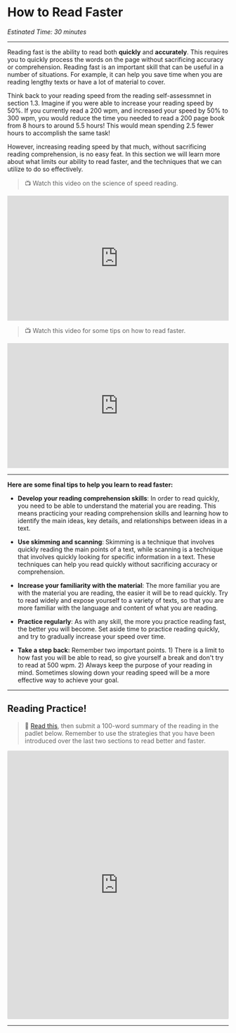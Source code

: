 # How to Read Faster
*Estinated Time: 30 minutes*

---

Reading fast is the ability to read both **quickly** and **accurately**. This requires you to quickly process the words on the page without sacrificing accuracy or comprehension. Reading fast is an important skill that can be useful in a number of situations. For example, it can help you save time when you are reading lengthy texts or have a lot of material to cover. 

Think back to your reading speed from the reading self-assessmnet in section 1.3. Imagine if you were able to increase your reading speed by 50%. If you currently read a 200 wpm, and increased your speed by 50% to 300 wpm, you would reduce the time you needed to read a 200 page book from 8 hours to around 5.5 hours! This would mean spending 2.5 fewer hours to accomplish the same task!

However, increasing reading speed by that much, without sacrificing reading comprehension, is no easy feat. In this section we will learn more about what limits our ability to read faster, and the techniques that we can utilize to do so effectively.


> 📺 Watch this video on the science of speed reading.

<div style="position: relative; padding-bottom: 56.25%; height: 0;"><iframe src="https://www.youtube.com/embed/jv2BdHXRD3Q" title="YouTube video player" frameborder="0" allow="accelerometer; autoplay; clipboard-write; encrypted-media; gyroscope; picture-in-picture" allowfullscreen style="position: absolute; top: 0; left: 0; width: 100%; height: 100%;"></iframe></div>

> 📺 Watch this video for some tips on how to read faster.

<div style="position: relative; padding-bottom: 56.25%; height: 0;"><iframe src="https://www.youtube.com/embed/kmDMrxUSXKY" title="YouTube video player" frameborder="0" allow="accelerometer; autoplay; clipboard-write; encrypted-media; gyroscope; picture-in-picture" allowfullscreen style="position: absolute; top: 0; left: 0; width: 100%; height: 100%;"></iframe></div>

---

**Here are some final tips to help you learn to read faster:**

- **Develop your reading comprehension skills**: In order to read quickly, you need to be able to understand the material you are reading. This means practicing your reading comprehension skills and learning how to identify the main ideas, key details, and relationships between ideas in a text.

- **Use skimming and scanning**: Skimming is a technique that involves quickly reading the main points of a text, while scanning is a technique that involves quickly looking for specific information in a text. These techniques can help you read quickly without sacrificing accuracy or comprehension.

- **Increase your familiarity with the material**: The more familiar you are with the material you are reading, the easier it will be to read quickly. Try to read widely and expose yourself to a variety of texts, so that you are more familiar with the language and content of what you are reading.

- **Practice regularly**: As with any skill, the more you practice reading fast, the better you will become. Set aside time to practice reading quickly, and try to gradually increase your speed over time.

- **Take a step back:** Remember two important points. 1) There is a limit to how fast you will be able to read, so give yourself a break and don't try to read at 500 wpm. 2) Always keep the purpose of your reading in mind. Sometimes slowing down your reading speed will be a more effective way to achieve your goal.

---

## Reading Practice!

> 📖 [Read this](https://www.technologyreview.com/2022/10/18/1061320/digital-clones-of-dead-people/), then submit a 100-word summary of the reading in the padlet below. Remember to use the strategies that you have been introduced over the last two sections to read better and faster.

<div style="border:1px solid rgba(0,0,0,0.1);border-radius:2px;box-sizing:border-box;overflow:hidden;position:relative;width:100%;background:#F4F4F4"><iframe src="https://padlet.com/curriculumpad/5pzhhdaysngpo8c7" frameborder="0" allow="camera;microphone;geolocation" style="width:100%;height:608px;display:block;padding:0;margin:0"></iframe></div>

---
